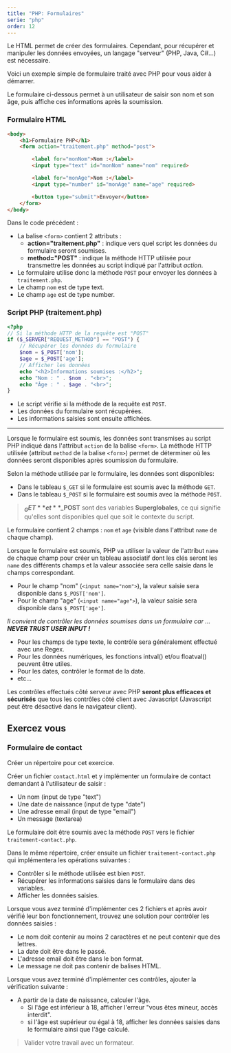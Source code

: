```yaml
---
title: "PHP: Formulaires"
serie: "php"
order: 12
---
```


Le HTML permet de créer des formulaires. Cependant, pour récupérer et manipuler les données envoyées, un langage "serveur" (PHP, Java, C#...) est nécessaire. 

Voici un exemple simple de formulaire traité avec PHP pour vous aider à démarrer. 

Le formulaire ci-dessous permet à un utilisateur de saisir son nom et son âge, puis affiche ces informations après la soumission.

### Formulaire HTML

```html
<body>
    <h1>Formulaire PHP</h1>
    <form action="traitement.php" method="post">

        <label for="monNom">Nom :</label> 
        <input type="text" id="monNom" name="nom" required> 

        <label for="monAge">Nom :</label> 
        <input type="number" id="monAge" name="age" required>    

        <button type="submit">Envoyer</button>
    </form>
</body>
```

Dans le code précédent : 

- La balise `<form>` contient 2 attributs : 
    - **action="traitement.php"** : indique vers quel script les données du formulaire seront soumises. 
    - **method="POST"** : indique la méthode HTTP utilisée pour transmettre les données au script indiqué par l'attribut *action*.
- Le formulaire utilise donc la méthode `POST` pour envoyer les données à `traitement.php`.
- Le champ `nom` est de type text.
- Le champ `age` est de type number.

### Script PHP (traitement.php)

```php
<?php
// Si la méthode HTTP de la requête est "POST"
if ($_SERVER["REQUEST_METHOD"] == "POST") {
    // Récupérer les données du formulaire
    $nom = $_POST['nom'];
    $age = $_POST['age'];
    // Afficher les données
    echo "<h2>Informations soumises :</h2>";
    echo "Nom : " . $nom . "<br>";
    echo "Âge : " . $age . "<br>";
}
```

- Le script vérifie si la méthode de la requête est `POST`.
- Les données du formulaire sont récupérées.
- Les informations saisies sont ensuite affichées.

--- 

Lorsque le formulaire est soumis, les données sont transmises au script PHP indiqué dans l'attribut `action` de la balise `<form>`.
La méthode HTTP utilisée (attribut `method` de la balise `<form>`) permet de déterminer où les données seront disponibles après soumission du formulaire.

Selon la méthode utilisée par le formulaire, les données sont disponibles: 
- Dans le tableau `$_GET` si le formulaire est soumis avec la méthode `GET`.
- Dans le tableau `$_POST` si le formulaire est soumis avec la méthode `POST`.

> **$_GET** et **$_POST** sont des variables **Superglobales**, ce qui signifie qu'elles sont disponibles quel que soit le contexte du script.

Le formulaire contient 2 champs : `nom` et `age` (visible dans l'attribut `name` de chaque champ). 

Lorsque le formulaire est soumis, PHP va utiliser la valeur de l'attribut `name` de chaque champ pour créer un tableau associatif dont les clés seront les `name` des différents champs et la valeur associée sera celle saisie dans le champs correspondant.

- Pour le champ "nom" (`<input name="nom">`), la valeur saisie sera disponible dans `$_POST['nom']`.
- Pour le champ "age" (`<input name="age">`), la valeur saisie sera disponible dans `$_POST['age']`.

*Il convient de contrôler les données soumises dans un formulaire car ... **NEVER TRUST USER INPUT !***

- Pour les champs de type texte, le contrôle sera généralement effectué avec une Regex.
- Pour les données numériques, les fonctions intval() et/ou floatval() peuvent être utiles.
- Pour les dates, contrôler le format de la date.
- etc...

Les contrôles effectués côté serveur avec PHP **seront plus efficaces et sécurisés** que tous les contrôles côté client avec Javascript (Javascript peut être désactivé dans le navigateur client).

## Exercez vous

### Formulaire de contact

Créer un répertoire pour cet exercice.

Créer un fichier `contact.html` et y implémenter un formulaire de contact demandant à l'utilisateur de saisir : 

- Un nom (input de type "text")
- Une date de naissance (input de type "date")
- Une adresse email (input de type "email")
- Un message (textarea)

Le formulaire doit être soumis avec la méthode `POST` vers le fichier `traitement-contact.php`.

Dans le même répertoire, créer ensuite un fichier `traitement-contact.php` qui implémentera les opérations suivantes :

- Contrôler si le méthode utilisée est bien `POST`.
- Récupérer les informations saisies dans le formulaire dans des variables.
- Afficher les données saisies.

Lorsque vous avez terminé d'implémenter ces 2 fichiers et après avoir vérifié leur bon fonctionnement, trouvez une solution pour contrôler les données saisies :

- Le nom doit contenir au moins 2 caractères et ne peut contenir que des lettres.
- La date doit être dans le passé.
- L'adresse email doit être dans le bon format.
- Le message ne doit pas contenir de balises HTML.

Lorsque vous avez terminé d'implémenter ces contrôles, ajouter la vérification suivante :

- A partir de la date de naissance, calculer l'âge.
    - Si l'âge est inférieur à 18, afficher l'erreur "vous êtes mineur, accès interdit".
    - si l'âge est supérieur ou égal à 18, afficher les données saisies dans le formulaire ainsi que l'âge calculé.

> Valider votre travail avec un formateur.
